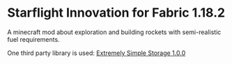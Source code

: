 # Starflight Innovation for Fabric 1.18.2
A minecraft mod about exploration and building rockets with semi-realistic fuel requirements.



One third party library is used: [Extremely Simple Storage 1.0.0](https://github.com/Epoxide-Software/Extremely-Simple-Storage/blob/master/README.md)
